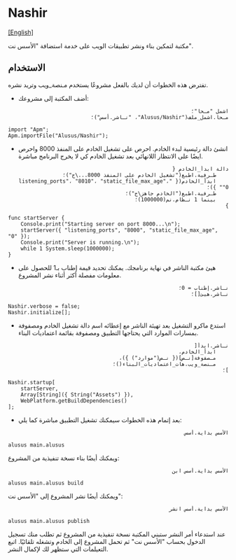 # Nashir
[[English]](readme.md)

مكتبة لتمكين بناء ونشر تطبيقات الويب على خدمة استضافة "الأسس نت".

## الاستخدام

تفترض هذه الخطوات أن لديك بالفعل مشروعًا يستخدم مـنصة_ويب وتريد نشره.

* أضف المكتبة إلى مشروعك:

<div dir=rtl>

```
اشمل "مـحا"؛
مـحا.اشمل_ملف("Alusus/Nashir"، "نـاشر.أسس")؛
```

</div>

```
import "Apm";
Apm.importFile("Alusus/Nashir");
```

* انشئ دالة رئيسية لبدء الخادم. احرص على تشغيل الخادم على المنفذ 8000 واحرص ايضًا على الانتظار
  اللانهائي بعد تشغيل الخادم كي لا يخرج البرنامج مباشرة.

<div dir=rtl>

```
دالة ابدأ_الخادم {
    طـرفية.اطبع("تشغيل الخادم على المنفذ 8000...\ج")؛
    ابدأ_الخادم({ "listening_ports"، "8010"، "static_file_max_age"، "0" })؛
    طـرفية.اطبع("الخادم جاهز\ج")؛
    بينما 1 نـظام.نم(1000000)؛
}
```

</div>

```
func startServer {
    Console.print("Starting server on port 8000...\n");
    startServer({ "listening_ports", "8000", "static_file_max_age", "0" });
    Console.print("Server is running.\n");
    while 1 System.sleep(1000000);
}
```

* هيئ مكتبة الناشر في نهاية برنامجك. يمكنك تحديد قيمة إطناب بـ1 للحصول على معلومات مفصلة أكثر أثناء
  نشر المشروع.

<div dir=rtl>

```
نـاشر.إطناب = 0؛
نـاشر.هيئ[]؛
```

</div>

```
Nashir.verbose = false;
Nashir.initialize[];
```

* استدع ماكرو التشغيل بعد تهيئة الناشر مع إعطائه اسم دالة تشغيل الخادم ومصفوفة بمسارات الموارد
  التي يحتاجها التطبيق ومصفوفة بقائمة اعتماديات البناء.

<div dir=rtl>

```
نـاشر.ابدأ[
    ابدأ_الخادم،
    مـصفوفة[نـص]({ نـص("موارد") })،
    مـنصة_ويب.هات_اعتماديات_البناء()؛
]؛
```

</div>

```
Nashir.startup[
    startServer,
    Array[String]({ String("Assets") }),
    WebPlatform.getBuildDependencies()
];
```

* بعد إتمام هذه الخطوات سيمكنك تشغيل التطبيق مباشرة كما يلي:

<div dir=rtl>

```
الأسس بداية.أسس
```

</div>

```
alusus main.alusus
```

ويمكنك أيضًا بناء نسخة تنفيذية من المشروع:

<div dir=rtl>

```
الأسس بداية.أسس ابن
```

</div>

```
alusus main.alusus build
```

ويمكنك أيضًا نشر المشروع إلى "الأسس نت":

<div dir=rtl>

```
الأسس بداية.أسس انشر
```

</div>

```
alusus main.alusus publish
```

عند استدعاء أمر النشر ستبني المكتبة نسخة تنفيذية من المشروع ثم تطلب منك تسجيل الدخول بحساب "الأسس نت"
ثم تحمل المشروع إلى الخادم وتشغله تلقائيًا. اتبع التعيلمات التي ستظهر لك لإكمال النشر.

